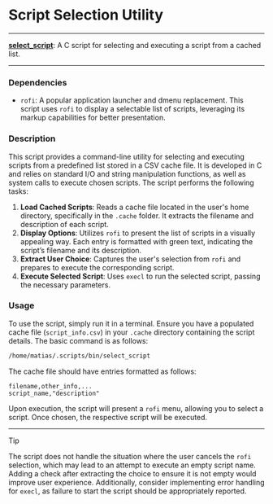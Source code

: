# Script Selection Utility

---

**[select_script](select_script.c)**: A C script for selecting and executing a script from a cached list.

---

### Dependencies

- `rofi`: A popular application launcher and dmenu replacement. This script uses `rofi` to display a selectable list of scripts, leveraging its markup capabilities for better presentation.

### Description

This script provides a command-line utility for selecting and executing scripts from a predefined list stored in a CSV cache file. It is developed in C and relies on standard I/O and string manipulation functions, as well as system calls to execute chosen scripts. The script performs the following tasks:

1. **Load Cached Scripts**: Reads a cache file located in the user's home directory, specifically in the `.cache` folder. It extracts the filename and description of each script.
2. **Display Options**: Utilizes `rofi` to present the list of scripts in a visually appealing way. Each entry is formatted with green text, indicating the script’s filename and its description.
3. **Extract User Choice**: Captures the user's selection from `rofi` and prepares to execute the corresponding script.
4. **Execute Selected Script**: Uses `execl` to run the selected script, passing the necessary parameters.

### Usage

To use the script, simply run it in a terminal. Ensure you have a populated cache file (`script_info.csv`) in your `.cache` directory containing the script details. The basic command is as follows:

```bash
/home/matias/.scripts/bin/select_script
```

The cache file should have entries formatted as follows:

```
filename,other_info,...
script_name,"description"
```

Upon execution, the script will present a `rofi` menu, allowing you to select a script. Once chosen, the respective script will be executed.

---

> [!TIP] 
> The script does not handle the situation where the user cancels the `rofi` selection, which may lead to an attempt to execute an empty script name. Adding a check after extracting the choice to ensure it is not empty would improve user experience. Additionally, consider implementing error handling for `execl`, as failure to start the script should be appropriately reported.
